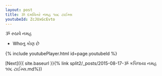 ```yaml
---
layout: post
title: ૐ દમયિતરે નમહ ૧૦૮ ટાઈમ્સ
youtubeId: ZcJUxGcEvto
---
```

 
 
 ૐ રુઠાવે નમહ  
 
 -  Whoતુ કોણ છે 
 
  
 
  
 
 
 
 
 
 


{% include youtubePlayer.html id=page.youtubeId %}
 
[Next]({{ site.baseurl }}{% link  split2/_posts/2015-08-17-ૐ કપિલાયા નમહ ૧૦૮ ટાઈમ્સ.md%})
 
